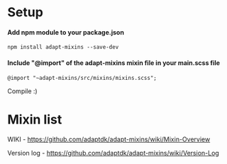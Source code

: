 # Setup
#### Add npm module to your package.json
```
npm install adapt-mixins --save-dev
```
#### Include "@import" of the adapt-mixins mixin file in your main.scss file
```
@import "~adapt-mixins/src/mixins/mixins.scss";
```

Compile :)


# Mixin list
WIKI - https://github.com/adaptdk/adapt-mixins/wiki/Mixin-Overview

Version log - https://github.com/adaptdk/adapt-mixins/wiki/Version-Log

